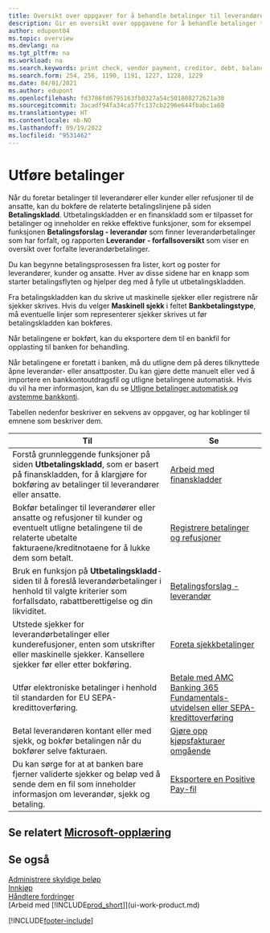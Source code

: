 ```yaml
---
title: Oversikt over oppgaver for å behandle betalinger til leverandører
description: Gir en oversikt over oppgavene for å behandle betalinger til leverandører eller kreditorer, inkludert bokføring av betalingslinjene og oversikt over forfalt saldo.
author: edupont04
ms.topic: overview
ms.devlang: na
ms.tgt_pltfrm: na
ms.workload: na
ms.search.keywords: print check, vendor payment, creditor, debt, balance due, AP
ms.search.form: 254, 256, 1190, 1191, 1227, 1228, 1229
ms.date: 04/01/2021
ms.author: edupont
ms.openlocfilehash: fd3786fd6795163fb0327a54c501808272621a30
ms.sourcegitcommit: 3acadf94fa34ca57fc137cb2296e644fbabc1a60
ms.translationtype: HT
ms.contentlocale: nb-NO
ms.lasthandoff: 09/19/2022
ms.locfileid: "9531462"
---
```

# <a name="making-payments"></a>Utføre betalinger

Når du foretar betalinger til leverandører eller kunder eller refusjoner til de ansatte, kan du bokføre de relaterte betalingslinjene på siden **Betalingskladd**. Utbetalingskladden er en finanskladd som er tilpasset for betalinger og inneholder en rekke effektive funksjoner, som for eksempel funksjonen **Betalingsforslag - leverandør** som finner leverandørbetalinger som har forfalt, og rapporten **Leverandør - forfallsoversikt** som viser en oversikt over forfalte leverandørbetalinger.  

Du kan begynne betalingsprosessen fra lister, kort og poster for leverandører, kunder og ansatte. Hver av disse sidene har en knapp som starter betalingsflyten og hjelper deg med å fylle ut utbetalingskladden.  

Fra betalingskladden kan du skrive ut maskinelle sjekker eller registrere når sjekker skrives. Hvis du velger **Maskinell sjekk** i feltet **Bankbetalingstype**, må eventuelle linjer som representerer sjekker skrives ut før betalingskladden kan bokføres.

Når betalingene er bokført, kan du eksportere dem til en bankfil for opplasting til banken for behandling.

Når betalingene er foretatt i banken, må du utligne dem på deres tilknyttede åpne leverandør- eller ansattposter. Du kan gjøre dette manuelt eller ved å importere en bankkontoutdragsfil og utligne betalingene automatisk. Hvis du vil ha mer informasjon, kan du se [Utligne betalinger automatisk og avstemme bankkonti](receivables-apply-payments-auto-reconcile-bank-accounts.md).

Tabellen nedenfor beskriver en sekvens av oppgaver, og har koblinger til emnene som beskriver dem.

| Til | Se |
| --- | --- |
|Forstå grunnleggende funksjoner på siden **Utbetalingskladd**, som er basert på finanskladden, for å klargjøre for bokføring av betalinger til leverandører eller ansatte.|[Arbeid med finanskladder](ui-work-general-journals.md)|
|Bokfør betalinger til leverandører eller ansatte og refusjoner til kunder og eventuelt utligne betalingene til de relaterte ubetalte fakturaene/kreditnotaene for å lukke dem som betalt.|[Registrere betalinger og refusjoner](payables-how-post-payments-refunds.md)|
| Bruk en funksjon på **Utbetalingskladd**-siden til å foreslå leverandørbetalinger i henhold til valgte kriterier som forfallsdato, rabattberettigelse og din likviditet. |[Betalingsforslag - leverandør](payables-how-suggest-vendor-payments.md) |
| Utstede sjekker for leverandørbetalinger eller kunderefusjoner, enten som utskrifter eller maskinelle sjekker. Kansellere sjekker før eller etter bokføring. |[Foreta sjekkbetalinger](payables-how-work-checks.md) |
|Utfør elektroniske betalinger i henhold til standarden for EU SEPA-kredittoverføring.|[Betale med AMC Banking 365 Fundamentals-utvidelsen eller SEPA-kredittoverføring](finance-make-payments-with-bank-data-conversion-service-or-sepa-credit-transfer.md)|
| Betal leverandøren kontant eller med sjekk, og bokfør betalingen når du bokfører selve fakturaen. |[Gjøre opp kjøpsfakturaer omgående](finance-how-to-settle-purchase-invoices-promptly.md) |
| Du kan sørge for at at banken bare fjerner validerte sjekker og beløp ved å sende dem en fil som inneholder informasjon om leverandør, sjekk og betaling. |[Eksportere en Positive Pay-fil](finance-how-positive-pay.md) |

## <a name="see-related-microsoft-training"></a>Se relatert [Microsoft-opplæring](/training/paths/process-customer-vendor-payments-dynamics-365-business-central/)

## <a name="see-also"></a>Se også

[Administrere skyldige beløp](payables-manage-payables.md)  
[Innkjøp](purchasing-manage-purchasing.md)  
[Håndtere fordringer](receivables-manage-receivables.md)  
[Arbeid med [!INCLUDE[prod_short](includes/prod_short.md)]](ui-work-product.md)  


[!INCLUDE[footer-include](includes/footer-banner.md)]
